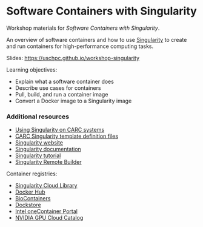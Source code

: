 # Software Containers with Singularity

Workshop materials for *Software Containers with Singularity*.

An overview of software containers and how to use [Singularity](https://sylabs.io/singularity/) to create and run containers for high-performance computing tasks.

Slides: https://uschpc.github.io/workshop-singularity

Learning objectives:

- Explain what a software container does
- Describe use cases for containers
- Pull, build, and run a container image
- Convert a Docker image to a Singularity image

### Additional resources

- [Using Singularity on CARC systems](https://www.carc.usc.edu/user-information/user-guides/software-and-programming/singularity)
- [CARC Singularity template definition files](https://github.com/uschpc/singularities)
- [Singularity website](https://sylabs.io/singularity/)
- [Singularity documentation](https://sylabs.io/guides/latest/user-guide/)
- [Singularity tutorial](https://singularity-tutorial.github.io/)
- [Singularity Remote Builder](https://cloud.sylabs.io/builder)

Container registries:

- [Singularity Cloud Library](https://cloud.sylabs.io/library)
- [Docker Hub](https://hub.docker.com/)
- [BioContainers](https://biocontainers.pro)
- [Dockstore](https://dockstore.org/)
- [Intel oneContainer Portal](https://www.intel.com/content/www/us/en/developer/tools/containers/overview.html)
- [NVIDIA GPU Cloud Catalog](https://ngc.nvidia.com/catalog)
